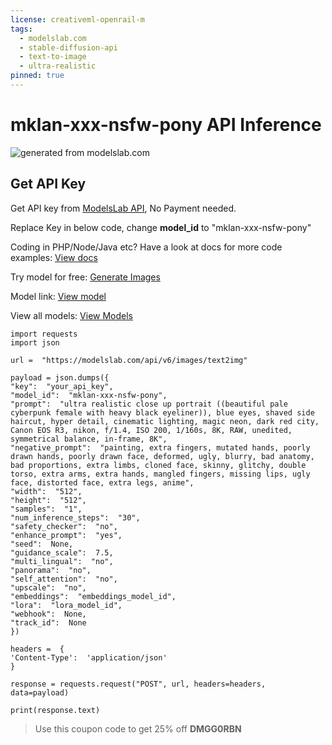 ```yaml
---
license: creativeml-openrail-m
tags:
  - modelslab.com
  - stable-diffusion-api
  - text-to-image
  - ultra-realistic
pinned: true
---
```


# mklan-xxx-nsfw-pony API Inference

![generated from modelslab.com](https://pub-3626123a908346a7a8be8d9295f44e26.r2.dev/generations/1502498641716935432.png)
## Get API Key

Get API key from [ModelsLab API](http://modelslab.com), No Payment needed. 

Replace Key in below code, change **model_id**  to "mklan-xxx-nsfw-pony"

Coding in PHP/Node/Java etc? Have a look at docs for more code examples: [View docs](https://docs.modelslab.com)

Try model for free: [Generate Images](https://modelslab.com/models/mklan-xxx-nsfw-pony)

Model link: [View model](https://modelslab.com/models/mklan-xxx-nsfw-pony)

View all models: [View Models](https://modelslab.com/models)

    import requests  
    import json  
      
    url =  "https://modelslab.com/api/v6/images/text2img"  
      
    payload = json.dumps({  
    "key":  "your_api_key",  
    "model_id":  "mklan-xxx-nsfw-pony",  
    "prompt":  "ultra realistic close up portrait ((beautiful pale cyberpunk female with heavy black eyeliner)), blue eyes, shaved side haircut, hyper detail, cinematic lighting, magic neon, dark red city, Canon EOS R3, nikon, f/1.4, ISO 200, 1/160s, 8K, RAW, unedited, symmetrical balance, in-frame, 8K",  
    "negative_prompt":  "painting, extra fingers, mutated hands, poorly drawn hands, poorly drawn face, deformed, ugly, blurry, bad anatomy, bad proportions, extra limbs, cloned face, skinny, glitchy, double torso, extra arms, extra hands, mangled fingers, missing lips, ugly face, distorted face, extra legs, anime",  
    "width":  "512",  
    "height":  "512",  
    "samples":  "1",  
    "num_inference_steps":  "30",  
    "safety_checker":  "no",  
    "enhance_prompt":  "yes",  
    "seed":  None,  
    "guidance_scale":  7.5,  
    "multi_lingual":  "no",  
    "panorama":  "no",  
    "self_attention":  "no",  
    "upscale":  "no",  
    "embeddings":  "embeddings_model_id",  
    "lora":  "lora_model_id",  
    "webhook":  None,  
    "track_id":  None  
    })  
      
    headers =  {  
    'Content-Type':  'application/json'  
    }  
      
    response = requests.request("POST", url, headers=headers, data=payload)  
      
    print(response.text)

> Use this coupon code to get 25% off **DMGG0RBN** 